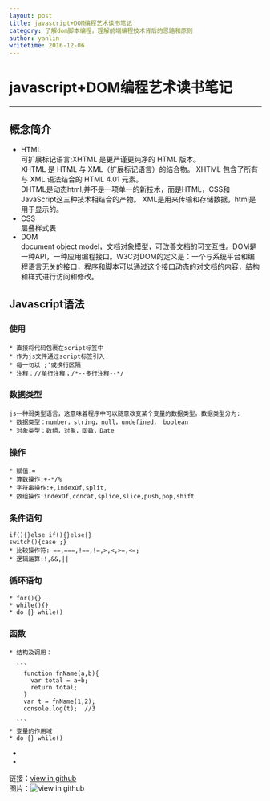 ```yaml
---
layout: post
title: javascript+DOM编程艺术读书笔记
category: 了解dom脚本编程，理解前端编程技术背后的思路和原则
author: yanlin
writetime: 2016-12-06
---
```

# javascript+DOM编程艺术读书笔记

***

## 概念简介
   
  * HTML  
    可扩展标记语言;XHTML 是更严谨更纯净的 HTML 版本。  
    XHTML 是 HTML 与 XML（扩展标记语言）的结合物。
    XHTML 包含了所有与 XML 语法结合的 HTML 4.01 元素。  
    DHTML是动态html,并不是一项单一的新技术，而是HTML，CSS和JavaScript这三种技术相结合的产物。
    XML是用来传输和存储数据，html是用于显示的。  
  * CSS  
    层叠样式表
  * DOM  
    document object model，文档对象模型，可改善文档的可交互性。DOM是一种API，一种应用编程接口。W3C对DOM的定义是：一个与系统平台和编程语言无关的接口，程序和脚本可以通过这个接口动态的对文档的内容，结构和样式进行访问和修改。  
## Javascript语法  
  ### 使用  
    * 直接将代码包裹在script标签中  
    * 作为js文件通过script标签引入  
    * 每一句以';'或换行区隔  
    * 注释：//单行注释；/*--多行注释--*/  

  ### 数据类型  
    js一种弱类型语言，这意味着程序中可以随意改变某个变量的数据类型。数据类型分为:  
    * 数据类型：number，string，null，undefined， boolean  
    * 对象类型：数组，对象，函数，Date  

  ### 操作  
    * 赋值:=  
    * 算数操作:+-*/%  
    * 字符串操作:+,indexOf,split,  
    * 数组操作:indexOf,concat,splice,slice,push,pop,shift  

  ### 条件语句  
    if(){}else if(){}else{}  
    switch(){case ;} 
    * 比较操作符: ==,===,!==,!=,>,<,>=,<=;  
    * 逻辑运算:!,&&,||  

  ### 循环语句  
    * for(){}  
    * while(){}  
    * do {} while()   

  ### 函数  
    * 结构及调用：

      ```
        function fnName(a,b){
          var total = a+b;
          return total;
        }
        var t = fnName(1,2);
        console.log(t);  //3
        
      ```
    * 变量的作用域  
    * do {} while()   


  * 
  * 


链接：[view in github](https://github.com/yanlin0/blog)  
图片：![view in github](https://github.com/yanlin0/blog)



